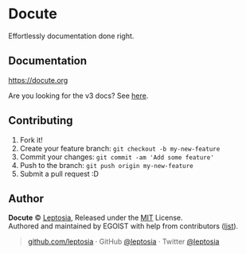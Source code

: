 
# Docute

Effortlessly documentation done right.

## Documentation

https://docute.org

Are you looking for the v3 docs? See [here](https://v3.docute.org).

## Contributing

1. Fork it!
2. Create your feature branch: `git checkout -b my-new-feature`
3. Commit your changes: `git commit -am 'Add some feature'`
4. Push to the branch: `git push origin my-new-feature`
5. Submit a pull request :D

## Author

**Docute** © [Leptosia](https://github.com/leptosia), Released under the [MIT](./LICENSE) License.<br>
Authored and maintained by EGOIST with help from contributors ([list](https://github.com/leptosia/docute/contributors)).

> [github.com/leptosia](https://github.com/leptosia) · GitHub [@leptosia](https://github.com/leptosia) · Twitter [@leptosia](https://twitter.com/leptosia)
